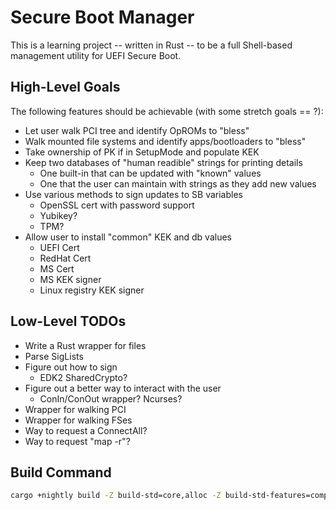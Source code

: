 # Secure Boot Manager

This is a learning project -- written in Rust -- to be a full Shell-based management
utility for UEFI Secure Boot.

## High-Level Goals

The following features should be achievable (with some stretch goals == ?):

- Let user walk PCI tree and identify OpROMs to "bless"
- Walk mounted file systems and identify apps/bootloaders to "bless"
- Take ownership of PK if in SetupMode and populate KEK
- Keep two databases of "human readible" strings for printing details
  - One built-in that can be updated with "known" values
  - One that the user can maintain with strings as they add new values
- Use various methods to sign updates to SB variables
  - OpenSSL cert with password support
  - Yubikey?
  - TPM?
- Allow user to install "common" KEK and db values
  - UEFI Cert
  - RedHat Cert
  - MS Cert
  - MS KEK signer
  - Linux registry KEK signer

## Low-Level TODOs

- Write a Rust wrapper for files
- Parse SigLists
- Figure out how to sign
  - EDK2 SharedCrypto?
- Figure out a better way to interact with the user
  - ConIn/ConOut wrapper? Ncurses?
- Wrapper for walking PCI
- Wrapper for walking FSes
- Way to request a ConnectAll?
- Way to request "map -r"?

## Build Command

```bash
cargo +nightly build -Z build-std=core,alloc -Z build-std-features=compiler-builtins-mem --target x86_64-unknown-uefi --manifest-path C:\_uefi\mu_ci\mu_tiano_platforms\SBManage\Cargo.toml
```